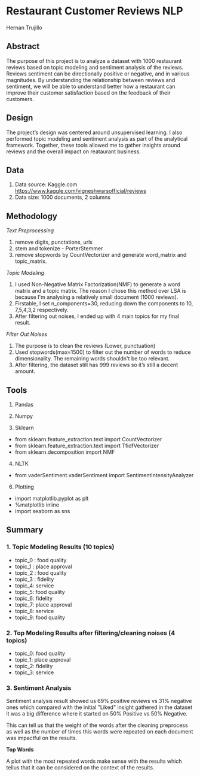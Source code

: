 # Restaurant Customer Reviews NLP

Hernan Trujillo


## Abstract

The purpose of this project is to analyze a dataset with 1000 restaurant reviews based on topic modeling and sentiment analysis of the reviews. Reviews sentiment can be directionally positive or negative, and in various magnitudes. By understanding the relationship between reviews and sentiment, we will be able to understand better how a restaurant can improve their customer satisfaction based on the feedback of their customers.


## Design
The project’s design was centered around unsupervised learning. I also performed topic modeling and sentiment analysis as part of the analytical framework. Together, these tools allowed me to gather insights around reviews and the overall impact on reataurant business.


## Data

1.  Data source: Kaggle.com https://www.kaggle.com/vigneshwarsofficial/reviews 
2.	Data size: 1000 documents, 2 columns  

## Methodology

*Text Preprocessing*

1.	remove digits, punctations, urls
2.	stem and tokenize - PorterStemmer
3.  remove stopwords by CountVectorizer and generate word_matrix and topic_matrix.

*Topic Modeling*

1. I used Non-Negative Matrix Factorization(NMF) to generate a word matrix and a topic matrix. The reason I chose this method over LSA is because I'm analysing a relatively small document (1000 reviews).
2.	Firstable, I set n_components=30, reducing down the components to 10, 7,5,4,3,2 respectively. 
3.	After filtering out noises, I ended up with 4 main topics for my final result. 

*Filter Out Noises*

1.	The purpose is to clean the reviews (Lower, punctuation)
2.	Used stopwords(max=1500) to filter out the number of words to reduce dimensionality. The remaining words shouldn't be too relevant.
3.	After filtering, the dataset still has 999 reviews so it’s still a decent amount.


## Tools

1. Pandas

2. Numpy

3. Sklearn  
- from sklearn.feature_extraction.text import CountVectorizer
- from sklearn.feature_extraction.text import TfidfVectorizer
- from sklearn.decomposition import NMF

4. NLTK 
- from vaderSentiment.vaderSentiment import SentimentIntensityAnalyzer

6. Plotting
- import matplotlib.pyplot as plt
- %matplotlib inline
- import seaborn as sns


## Summary

### 1. Topic Modeling Results (10 topics)

- topic_0 : food quality 
- topic_1 : place approval
- topic_2 : food quality 
- topic_3 : fidelity
- topic_4:  service
- topic_5:  food quality 
- topic_6:  fidelity
- topic_7:  place approval
- topic_8:  service
- topic_9:  food quality  

### 2. Top Modeling Results after filtering/cleaning noises (4 topics)


- topic_0: food quality 
- topic_1: place approval                                                  
- topic_2: fidelity
- topic_3: service


### 3. Sentiment Analysis 

Sentiment analysis result showed us 69% positive reviews vs 31% negative ones which compared with the initial "Liked" insight gathered in the dataset it was a big difference where it started on 50% Positive vs 50% Negative. 

This can tell us that the weight of the words after the cleaning preprocess as well as the number of times this words were repeated on each document was impactful on the results.

**Top Words**

A plot with the most repeated words make sense with the results which tellus that it can be considered on the context of the results.


 

